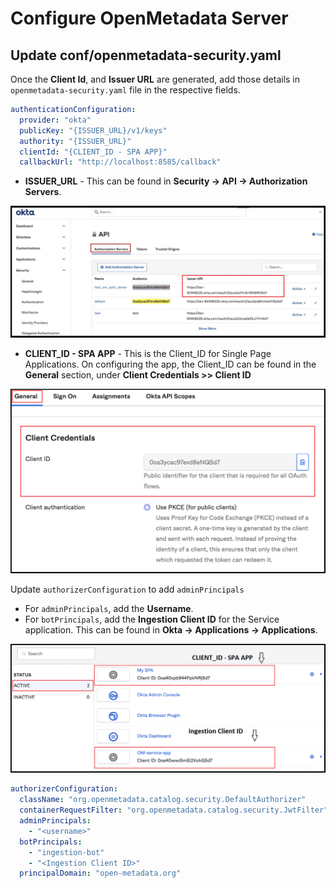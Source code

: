 # Configure OpenMetadata Server

## Update conf/openmetadata-security.yaml

Once the **Client Id**, and **Issuer URL** are generated, add those details in `openmetadata-security.yaml` file in the respective fields.

```yaml
authenticationConfiguration:
  provider: "okta"
  publicKey: "{ISSUER_URL}/v1/keys"
  authority: "{ISSUER_URL}"
  clientId: "{CLIENT_ID - SPA APP}"
  callbackUrl: "http://localhost:8585/callback"
```

* **ISSUER\_URL** - This can be found in **Security -> API -> Authorization Servers**.

![](<../../../../.gitbook/assets/image (31) (1) (1) (1).png>)

* **CLIENT\_ID - SPA APP** - This is the Client\_ID for Single Page Applications. On configuring the app, the Client\_ID can be found in the **General** section, under **Client Credentials >> Client ID**

![](<../../../../.gitbook/assets/image (60) (1) (1).png>)

Update `authorizerConfiguration` to add `adminPrincipals`

* For `adminPrincipals`, add the **Username**.
* For `botPrincipals`, add the **Ingestion Client ID** for the Service application. This can be found in **Okta -> Applications -> Applications**.

![](<../../../../.gitbook/assets/image (35) (1) (1).png>)

```yaml
authorizerConfiguration:
  className: "org.openmetadata.catalog.security.DefaultAuthorizer"
  containerRequestFilter: "org.openmetadata.catalog.security.JwtFilter"
  adminPrincipals:
    - "<username>"
  botPrincipals:
    - "ingestion-bot"
    - "<Ingestion Client ID>"
  principalDomain: "open-metadata.org"
```
